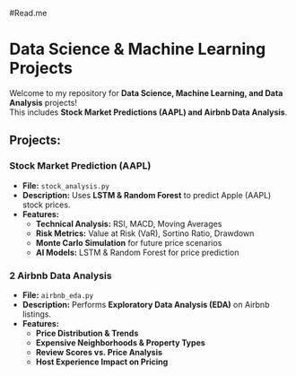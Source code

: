 #Read.me
# Data Science & Machine Learning Projects 

Welcome to my repository for **Data Science, Machine Learning, and Data Analysis** projects!  
This includes **Stock Market Predictions (AAPL) and Airbnb Data Analysis**.

##  Projects:
### Stock Market Prediction (AAPL) 
- **File:** `stock_analysis.py`
- **Description:** Uses **LSTM & Random Forest** to predict Apple (AAPL) stock prices.
- **Features:**
  -  **Technical Analysis:** RSI, MACD, Moving Averages
  -  **Risk Metrics:** Value at Risk (VaR), Sortino Ratio, Drawdown
  -  **Monte Carlo Simulation** for future price scenarios
  -  **AI Models:** LSTM & Random Forest for price prediction

### 2️ Airbnb Data Analysis 
- **File:** `airbnb_eda.py`
- **Description:** Performs **Exploratory Data Analysis (EDA)** on Airbnb listings.
- **Features:**
  -  **Price Distribution & Trends**
  -  **Expensive Neighborhoods & Property Types**
  -  **Review Scores vs. Price Analysis**
  -  **Host Experience Impact on Pricing**



